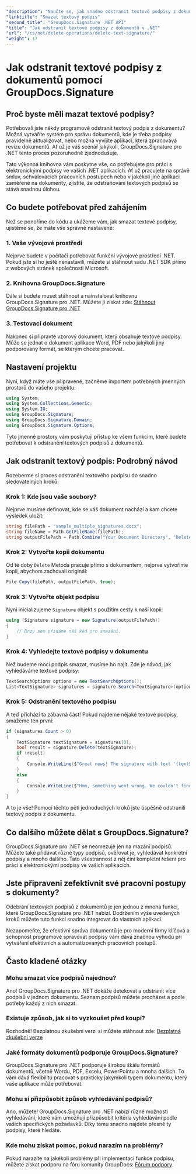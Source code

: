 ```yaml
---
"description": "Naučte se, jak snadno odstranit textové podpisy z dokumentů pomocí GroupDocs.Signature pro .NET. Ideální pro zefektivnění vašich pracovních postupů s dokumenty."
"linktitle": "Smazat textový podpis"
"second_title": "GroupDocs.Signature .NET API"
"title": "Jak odstranit textové podpisy z dokumentů v .NET"
"url": "/cs/net/delete-operations/delete-text-signature/"
"weight": 17
---
```


# Jak odstranit textové podpisy z dokumentů pomocí GroupDocs.Signature

## Proč byste měli mazat textové podpisy?

Potřebovali jste někdy programově odstranit textový podpis z dokumentu? Možná vytváříte systém pro správu dokumentů, kde je třeba podpisy pravidelně aktualizovat, nebo možná vyvíjíte aplikaci, která zpracovává revize dokumentů. Ať už je váš scénář jakýkoli, GroupDocs.Signature pro .NET tento proces pozoruhodně zjednodušuje.

Tato výkonná knihovna vám poskytne vše, co potřebujete pro práci s elektronickými podpisy ve vašich .NET aplikacích. Ať už pracujete na správě smluv, schvalovacích pracovních postupech nebo v jakékoli jiné aplikaci zaměřené na dokumenty, zjistíte, že odstraňování textových podpisů se stává snadnou úlohou.

## Co budete potřebovat před zahájením

Než se ponoříme do kódu a ukážeme vám, jak smazat textové podpisy, ujistěme se, že máte vše správně nastavené:

### 1. Vaše vývojové prostředí

Nejprve budete v počítači potřebovat funkční vývojové prostředí .NET. Pokud jste si ho ještě nenastavili, můžete si stáhnout sadu .NET SDK přímo z webových stránek společnosti Microsoft.

### 2. Knihovna GroupDocs.Signature

Dále si budete muset stáhnout a nainstalovat knihovnu GroupDocs.Signature pro .NET. Můžete ji získat zde: [Stáhnout GroupDocs.Signature pro .NET](https://releases.groupdocs.com/signature/net/)

### 3. Testovací dokument

Nakonec si připravte vzorový dokument, který obsahuje textové podpisy. Může se jednat o dokument aplikace Word, PDF nebo jakýkoli jiný podporovaný formát, se kterým chcete pracovat.

## Nastavení projektu

Nyní, když máte vše připravené, začněme importem potřebných jmenných prostorů do vašeho projektu:

```csharp
using System;
using System.Collections.Generic;
using System.IO;
using GroupDocs.Signature;
using GroupDocs.Signature.Domain;
using GroupDocs.Signature.Options;
```

Tyto jmenné prostory vám poskytují přístup ke všem funkcím, které budete potřebovat k odstranění textových podpisů z dokumentů.

## Jak odstranit textový podpis: Podrobný návod

Rozeberme si proces odstranění textového podpisu do snadno sledovatelných kroků:

### Krok 1: Kde jsou vaše soubory?

Nejprve musíme definovat, kde se váš dokument nachází a kam chcete výsledek uložit:

```csharp
string filePath = "sample_multiple_signatures.docx";
string fileName = Path.GetFileName(filePath);
string outputFilePath = Path.Combine("Your Document Directory", "DeleteText", fileName);
```

### Krok 2: Vytvořte kopii dokumentu

Od té doby `Delete` Metoda pracuje přímo s dokumentem, nejprve vytvoříme kopii, abychom zachovali originál:

```csharp
File.Copy(filePath, outputFilePath, true);
```

### Krok 3: Vytvořte objekt podpisu

Nyní inicializujeme `Signature` objekt s použitím cesty k naší kopii:

```csharp
using (Signature signature = new Signature(outputFilePath))
{
    // Brzy sem přidáme náš kód pro smazání.
}
```

### Krok 4: Vyhledejte textové podpisy v dokumentu

Než budeme moci podpis smazat, musíme ho najít. Zde je návod, jak vyhledáváme textové podpisy:

```csharp
TextSearchOptions options = new TextSearchOptions();
List<TextSignature> signatures = signature.Search<TextSignature>(options);
```

### Krok 5: Odstranění textového podpisu

A teď přichází ta zábavná část! Pokud najdeme nějaké textové podpisy, smažeme ten první:

```csharp
if (signatures.Count > 0)
{
    TextSignature textSignature = signatures[0];
    bool result = signature.Delete(textSignature);
    if (result)
    {
        Console.WriteLine($"Great news! The signature with text '{textSignature.Text}' was successfully deleted from '{fileName}'.");
    }
    else
    {
        Console.WriteLine($"Hmm, something went wrong. We couldn't find a signature with text '{textSignature.Text}' to delete.");
    }
}
```

A to je vše! Pomocí těchto pěti jednoduchých kroků jste úspěšně odstranili textový podpis z dokumentu.

## Co dalšího můžete dělat s GroupDocs.Signature?

GroupDocs.Signature pro .NET se neomezuje jen na mazání podpisů. Můžete také přidávat různé typy podpisů, ověřovat je, vyhledávat konkrétní podpisy a mnoho dalšího. Tato všestrannost z něj činí kompletní řešení pro práci s elektronickými podpisy ve vašich aplikacích.

## Jste připraveni zefektivnit své pracovní postupy s dokumenty?

Odebrání textových podpisů z dokumentů je jen jednou z mnoha funkcí, které GroupDocs.Signature pro .NET nabízí. Dodržením výše uvedených kroků můžete tuto funkci snadno integrovat do vlastních aplikací.

Nezapomeňte, že efektivní správa dokumentů je pro moderní firmy klíčová a schopnost programově spravovat podpisy vám dává značnou výhodu při vytváření efektivních a automatizovaných pracovních postupů.

## Často kladené otázky

### Mohu smazat více podpisů najednou?

Ano! GroupDocs.Signature pro .NET dokáže detekovat a odstranit více podpisů v jednom dokumentu. Seznam podpisů můžete procházet a podle potřeby každý z nich smazat.

### Existuje způsob, jak si to vyzkoušet před koupí?

Rozhodně! Bezplatnou zkušební verzi si můžete stáhnout zde: [Bezplatná zkušební verze](https://releases.groupdocs.com/)

### Jaké formáty dokumentů podporuje GroupDocs.Signature?

GroupDocs.Signature pro .NET podporuje širokou škálu formátů dokumentů, včetně Wordu, PDF, Excelu, PowerPointu a mnoha dalších. To vám dává flexibilitu pracovat s prakticky jakýmkoli typem dokumentu, který vaše aplikace může potřebovat.

### Mohu si přizpůsobit způsob vyhledávání podpisů?

Ano, můžete! GroupDocs.Signature pro .NET nabízí různé možnosti vyhledávání, které vám umožňují přizpůsobit kritéria vyhledávání podle vašich specifických požadavků. Díky tomu snadno najdete přesně ty podpisy, které hledáte.

### Kde mohu získat pomoc, pokud narazím na problémy?

Pokud narazíte na jakékoli problémy při implementaci funkce podpisu, můžete získat podporu na fóru komunity GroupDocs: [Fórum podpory](https://forum.groupdocs.com/c/signature/13).